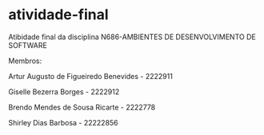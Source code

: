 # atividade-final

Atibidade final da disciplina N686-AMBIENTES DE DESENVOLVIMENTO DE SOFTWARE

Membros:

Artur Augusto de Figueiredo Benevides - 2222911

Giselle Bezerra Borges - 2222912

Brendo Mendes de Sousa Ricarte - 2222778

Shirley Dias Barbosa - 22222856

